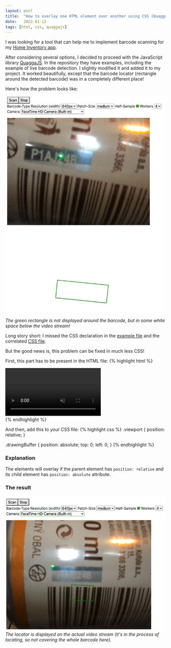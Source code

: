 ```yaml
---
layout: post
title:  "How to overlay one HTML element over another using CSS (QuaggaJS barcode scanner)"
date:   2022-01-12
tags: [html, css, quaggajs]
---
```


I was looking for a tool that can help me to implement barcode scanning for my [Home Inventory app][home-inventory-repo].

After considering several options, I decided to proceed with the JavaScript library [QuaggaJS][quaggajs-repo].
In the repository they have examples, including the example of live barcode detection. I slightly modified it and 
added it to my project. It worked beautifully, except that the barcode locator (rectangle around the detected barcode) 
was in a completely different place!

Here's how the problem looks like:

<!--more-->

![Barcode locator in the wrong place](/assets/img/2022-01-12-css-position-absolute-relative-quaggajs/wrong_position.png 
"Barcode locator in the wrong place")

*The green rectangle is not displayed around the barcode, but in some white space below the video stream!*

Long story short: I missed the CSS declaration in the [example file][quaggajs-example-css-link] and the correlated 
[CSS file][quaggajs-example-css-file].

But the good news is, this problem can be fixed in much less CSS!

First, this part has to be present in the HTML file:
{% highlight html %}
<div id="interactive" class="viewport">
    <video class="videoCamera" autoplay preload="auto" src="" muted playsinline></video>
    <canvas class="drawingBuffer"></canvas>
</div>
{% endhighlight %}


And then, add this to your CSS file:
{% highlight css %}
.viewport {
    position: relative;
}

.drawingBuffer {
  position: absolute;
  top: 0;
  left: 0;
}
{% endhighlight %}

### Explanation
The elements will overlay if the parent element has `position: relative` and its child element has `position: absolute` 
attribute.

### The result
![Barcode locator in the correct place](/assets/img/2022-01-12-css-position-absolute-relative-quaggajs/correct_position.png 
"Barcode locator in the correct place")
*The locator is displayed on the actual video stream (it's in the process of locating, so not covering the whole barcode here).*

[home-inventory-repo]: https://github.com/lina-is-here/home_inventory
[quaggajs-repo]: https://github.com/serratus/quaggaJS
[quaggajs-example-css-link]: https://github.com/serratus/quaggaJS/blob/master/example/live_w_locator.html#L12
[quaggajs-example-css-file]: https://github.com/serratus/quaggaJS/blob/master/example/css/styles.css
